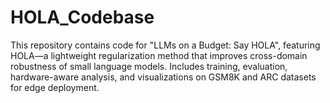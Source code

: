 # HOLA_Codebase
This repository contains code for "LLMs on a Budget: Say HOLA", featuring HOLA—a lightweight regularization method that improves cross-domain robustness of small language models. Includes training, evaluation, hardware-aware analysis, and visualizations on GSM8K and ARC datasets for edge deployment.
